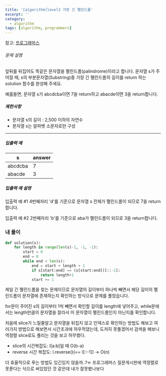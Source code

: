 ```yaml
---
title: '[algorithm]level3 가장 긴 펠린드롬'
excerpt: ''
category:
  - algorithm
tags: [algorithm, programmers]
---
```


참고: [프로그래머스](https://programmers.co.kr/learn/courses/30/lessons/12904)

###### 문제 설명

앞뒤를 뒤집어도 똑같은 문자열을 팰린드롬(palindrome)이라고 합니다.
문자열 s가 주어질 때, s의 부분문자열(Substring)중 가장 긴 팰린드롬의 길이를 return 하는 solution 함수를 완성해 주세요.

예를들면, 문자열 s가 abcdcba이면 7을 return하고 abacde이면 3을 return합니다.

##### 제한사항

- 문자열 s의 길이 : 2,500 이하의 자연수
- 문자열 s는 알파벳 소문자로만 구성

---

##### 입출력 예

| s       | answer |
| ------- | ------ |
| abcdcba | 7      |
| abacde  | 3      |

##### 입출력 예 설명

입출력 예 #1
4번째자리 'd'를 기준으로 문자열 s 전체가 팰린드롬이 되므로 7을 return합니다.

입출력 예 #2
2번째자리 'b'를 기준으로 aba가 팰린드롬이 되므로 3을 return합니다.

### 내 풀이

```python
def solution(s):
    for length in range(len(s)-1, -1, -1):
        start = 0
        end = 0
        while end < len(s):
            end = start + length + 1
            if s[start:end] == (s[start:end])[::-1]:
                return length+1
            start += 1
```

제일 긴 펠린드롬을 찾는 문제이므로 문자열의 길이부터 하나씩 빼면서 해당 길이의 펠린드롬이 문자열에 존재하는지 확인하는 방식으로 문제를 풀었습니다.

for문이 주어진 s의 길이부터 1씩 빼면서 확인할 길이를 length에 넣어주고, while문에서는 length만큼의 문자열을 잘라서 이 문자열이 펠린드롬인지 아닌지를 확인합니다.

처음에 slice가 느릴줄알고 문자열을 뒤집지 않고 인덱스로 확인하는 방법도 해보고 여러가지 방법으로 해보면서 시간초과에 허우적댔는데, 도저히 못풀겠어서 검색을 해보니 역정렬 slice로도 풀리는 것을 보고 허무했다.

- slice의 시간복잡도: l[a:b]일 때 O(b-a)
- reverse 시간 복잡도: l.reverse()(== l[::-1]) -> O(n)

더 효율적으로 푸는 방법도 있긴있지 않을까..?ㅠ 프로그래머스 질문게시판에 역정렬로 못푼다는 식으로 써있었던 것 같은데 내가 잘못봤나보다
